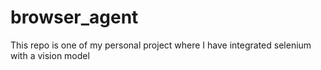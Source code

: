 # browser_agent
This repo is one of my personal project where I have integrated selenium with a vision model
